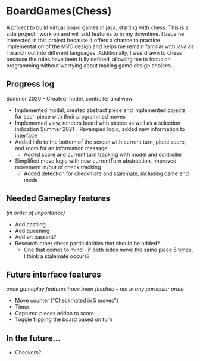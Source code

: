 # BoardGames(Chess)
A project to build virtual board games in java, starting with chess. This is a side project I work on and will add features to in my downtime.
I became interested in this project because it offers a chance to practice implementation of the MVC design and
helps me remain familiar with java as I branch out into different languages. Additionally, I was drawn to chess because
the rules have been fully defined, allowing me to focus on programming without worrying about making game design choices.

## Progress log
Summer 2020 - Created model, controller and view
* Implemented model, created abstract piece and implemented objects for each piece with their programmed moves
* Implemented view, renders board with pieces as well as a selection indication
Summer 2021 - Revamped logic, added new information to interface
* Added info to the bottom of the screen with current turn, piece score, and room for an information message
  * Added score and current turn tracking with model and controller
* Simplified move logic with new currentTurn abstraction, improved movement in/out of check tracking
  * Added detection for checkmate and stalemate, including came end mode

## Needed Gameplay features
*(in order of importance)*
* Add castling
* Add queening
* Add en passant?
* Research other chess particularities that should be added?
  * One that comes to mind - if both sides move the same piece 5 times, I think a stalemate occurs?

## Future interface features
*once gameplay features have been finished - not in any particular order*
* Move counter ("Checkmated in 5 moves")
* Timer
* Captured pieces addon to score
* Toggle flipping the board based on turn

## In the future...
* Checkers?
